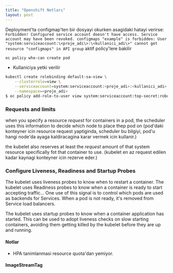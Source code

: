 ```yaml
---
title: "Openshift Notları"
layout: post
---
```


Deployment'ta configmap'ten bir dosyayi okurken asagidaki hatayi verirse:
`Forbidden! Configured service account doesn't have access. Service account may have been revoked. configmaps "example" is forbidden: User "system:serviceaccount:\<proje_adi\>:\<kullanici_adi\>" cannot get resource "configmaps" in API group`
aktif policy'lere bakilir

```bash
oc policy who-can create pod
``` 

* Kullaniciya yetki verilir

```bash
kubectl create rolebinding default-sa-view \
    --clusterrole=view \
    --serviceaccount=system:serviceaccount:<proje_adi>:<kullanici_adi> \
    --namespace=<proje_adi>
$ oc policy add-role-to-user view system:serviceaccount:top-secret:robot
```

[//]: # (#### Metrics deployment)
[//]: # (```ansible ansible-playbook [-i </path/to/inventory>]
<OPENSHIFT_ANSIBLE_DIR>/playbooks/openshift-metrics/config.yml -e
openshift_metrics_install_metrics=True -e
openshift_metrics_hawkular_hostname=hawkular-metrics.example.com```)

[//]: # (### Setting limit ranges)

### Requests and limits

when you specify a resource *request* for containers in a pod, the scheduler
uses this information to decide which node to place thep pod on
(pod'daki konteyner icin resource request yaptiginda, scheduler bu bilgiyi, pod'u hangi
node'da ayaga kaldiracagina karar vermek icin kullanir.)

the kubelet also reserves at least the  *request* amount of that system
resource specifically fot that container to use. (kubelet en az request edilen kadar
kaynagi konteyner icin rezerve eder.)

### Configure Liveness, Readiness and Startup Probes

The kubelet uses liveness probes to know when to restart a container.
The kubelet uses Readiness probes to know when a container is ready to start
accepting traffic... One use of this signal is to control which pods are used
as backends for Services. When a pod is not ready, it's removed from Service
load balancers.

The kubelet uses startup probes to know when a container application has
started. This can be used to adopt liveness checks on slow starting containers,
avoiding them getting killed by the kubelet before they are up and running.

#### Notlar

* HPA tanimlanmasi resource quota'dan yemiyor.

#### ImageStreamTag
